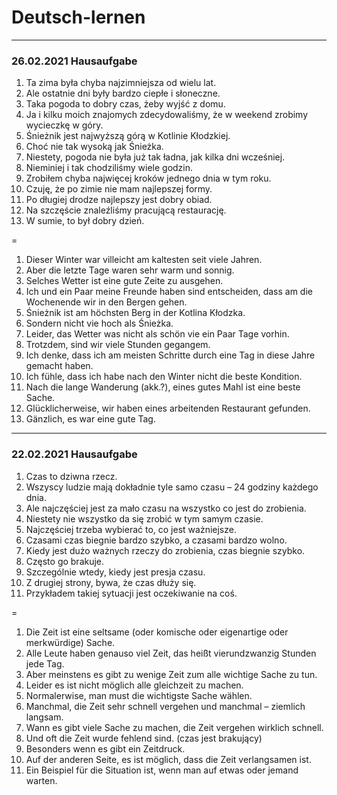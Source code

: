 # Deutsch-lernen

___

### 26.02.2021 Hausaufgabe

1. Ta zima była chyba najzimniejsza od wielu lat.
2. Ale ostatnie dni były bardzo ciepłe i słoneczne.
3. Taka pogoda to dobry czas, żeby wyjść z domu.
4. Ja i kilku moich znajomych zdecydowaliśmy, że w weekend zrobimy wycieczkę w góry.
5. Śnieżnik jest najwyższą górą w Kotlinie Kłodzkiej.
6. Choć nie tak wysoką jak Śnieżka.
7. Niestety, pogoda nie była już tak ładna, jak kilka dni wcześniej.
8. Nieminiej i tak chodziliśmy wiele godzin.
9. Zrobiłem chyba najwięcej kroków jednego dnia w tym roku.
10. Czuję, że po zimie nie mam najlepszej formy.
11. Po długiej drodze najlepszy jest dobry obiad.
12. Na szczęście znaleźliśmy pracującą restaurację.
13. W sumie, to był dobry dzień.

= 

1. Dieser Winter war villeicht am kaltesten seit viele Jahren.
2. Aber die letzte Tage waren sehr warm und sonnig.
3. Selches Wetter ist eine gute Zeite zu ausgehen.
4. Ich und ein Paar meine Freunde haben sind entscheiden, dass am die Wochenende wir in den Bergen gehen.
5. Śnieżnik ist am höchsten Berg in der Kotlina Kłodzka.
6. Sondern nicht vie hoch als Śnieżka.
7. Leider, das Wetter was nicht als schön vie ein Paar Tage vorhin.
8. Trotzdem, sind wir viele Stunden gegangem.
9. Ich denke, dass ich am meisten Schritte durch eine Tag in diese Jahre gemacht haben.
10. Ich fühle, dass ich habe nach den Winter nicht die beste Kondition.
11. Nach die lange Wanderung (akk.?), eines gutes Mahl ist eine beste Sache.
12. Glücklicherweise, wir haben eines arbeitenden Restaurant gefunden.
13. Gänzlich, es war eine gute Tag.

___

### 22.02.2021 Hausaufgabe

1. Czas to dziwna rzecz.
2. Wszyscy ludzie mają dokładnie tyle samo czasu – 24 godziny każdego dnia.
3. Ale najczęściej jest za mało czasu na wszystko co jest do zrobienia.
4. Niestety nie wszystko da się zrobić w tym samym czasie.
5. Najczęściej trzeba wybierać to, co jest ważniejsze.
6. Czasami czas biegnie bardzo szybko, a czasami bardzo wolno.
7. Kiedy jest dużo ważnych rzeczy do zrobienia, czas biegnie szybko.
8. Często go brakuje.
9. Szczególnie wtedy, kiedy jest presja czasu.
10. Z drugiej strony, bywa, że czas dłuży się.
11. Przykładem takiej sytuacji jest oczekiwanie na coś.

=

1. Die Zeit ist eine seltsame (oder komische oder eigenartige oder merkwürdige) Sache.
2. Alle Leute haben genauso viel Zeit, das heißt vierundzwanzig Stunden jede Tag.
3. Aber meinstens es gibt zu wenige Zeit zum alle wichtige Sache zu tun.
4. Leider es ist nicht möglich alle gleichzeit zu machen.
5. Normalerwise, man must die wichtigste Sache wählen.
6. Manchmal, die Zeit sehr schnell vergehen und manchmal – ziemlich langsam.
7. Wann es gibt viele Sache zu machen, die Zeit vergehen wirklich schnell.
8. Und oft die Zeit wurde fehlend sind. (czas jest brakujący)
9. Besonders wenn es gibt ein Zeitdruck.
10. Auf der anderen Seite, es ist möglich, dass die Zeit verlangsamen ist.
11. Ein Beispiel für die Situation ist, wenn man auf etwas oder jemand warten.